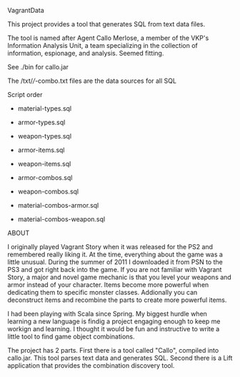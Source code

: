 VagrantData

This project provides a tool that generates SQL from text data files.

The tool is named after Agent Callo Merlose, a member of the VKP's
Information Analysis Unit, a team specializing in the collection of
information, espionage, and analysis. Seemed fitting.

See ./bin for callo.jar

The /txt/*/*-combo.txt files are the data sources for all SQL

Script order

 - material-types.sql
 - armor-types.sql
 - weapon-types.sql

 - armor-items.sql
 - weapon-items.sql

 - armor-combos.sql
 - weapon-combos.sql

 - material-combos-armor.sql
 - material-combos-weapon.sql

ABOUT

I originally played Vagrant Story when it was released for the PS2 and
remembered really liking it. At the time, everything about the game
was a little unusual. During the summer of 2011 I downloaded it from
PSN to the PS3 and got right back into the game. If you are not
familiar with Vagrant Story, a major and novel game mechanic is that
you level your weapons and armor instead of your character. Items
become more powerful when dedicating them to specific monster
classes. Addionally you can deconstruct items and recombine the parts
to create more powerful items.

I had been playing with Scala since Spring. My biggest hurdle when
learning a new language is findig a project engaging enough to keep me
workign and learning. I thought it would be fun and instructive to
write a little tool to find game object combinations.

The project has 2 parts. First there is a tool called "Callo",
compiled into callo.jar. This tool parses text data and generates
SQL. Second there is a Lift application that provides the combination
discovery tool.
